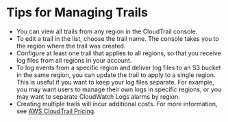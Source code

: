 # Tips for Managing Trails<a name="cloudtrail-concepts-trails-managing-and-using"></a>
+ You can view all trails from any region in the CloudTrail console\. 
+ To edit a trail in the list, choose the trail name\. The console takes you to the region where the trail was created\.
+ Configure at least one trail that applies to all regions, so that you receive log files from all regions in your account\.
+ To log events from a specific region and deliver log files to an S3 bucket in the same region, you can update the trail to apply to a single region\. This is useful if you want to keep your log files separate\. For example, you may want users to manage their own logs in specific regions, or you may want to separate CloudWatch Logs alarms by region\.
+ Creating multiple trails will incur additional costs\. For more information, see [AWS CloudTrail Pricing](https://aws.amazon.com/cloudtrail/pricing/)\. 